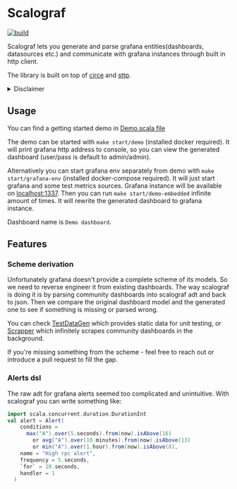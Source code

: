 # Scalograf


[![build](https://github.com/mcsim4s/scalograf/actions/workflows/scala.yml/badge.svg)](https://github.com/mcsim4s/scalograf/actions)

Scalograf lets you generate and parse grafana entities(dashboards, datasources etc.) 
and communicate with grafana instances through built in http client.

The library is built on top of [circe](https://github.com/circe/circe) and [sttp](https://github.com/softwaremill/sttp).

<details>
    <summary>Disclaimer</summary>

```
    This project is currently in its super early development stage.
    Some parts of ADT are not obvious or easy to use. Some are missing. 
    Scalagraph doesn't provide much type safety or automated field derivations.
    There is no suitable Error model for the http client. 
    
    But with your interest (and maybe help) I am plannig to develop it to a usable state.
```
</details>

## Usage

You can find a getting started demo in [Demo.scala file](tools/src/main/scala/Demo.scala)

The demo can be started with `make start/demo` (installed docker required).
It will print grafana http address to console, so you can view the generated dashboard (user/pass is default to admin/admin).

Alternatively you can start grafana env separately from demo with `make start/grafana-env` (installed docker-compose required).
It will just start grafana and some test metrics sources. Grafana instance will be available on [localhost:1337](http://localhost:1337).
Then you can run `make start/demo-embedded` infinite amount of times. It will rewrite the generated dashboard to 
grafana instance.

Dashboard name is `Demo dashboard`.

## Features

### Scheme derivation 
Unfortunately grafana doesn't provide a complete scheme of its models. So we need to reverse engineer it from existing dashboards.
The way scalograf is doing it is by parsing community dashboards into scalograf adt and back to json. Then we compare the original
dashboard model and the generated one to see if something is missing or parsed wrong.

You can check [TestDataGen](tools/src/main/scala/TestDataGen.scala) which provides static data for unit testing,
or [Scrapper]() which infinitely scrapes community dashboards in the background.

If you're missing something from the scheme - feel free to reach out or introduce a pull request to fill the gap.

### Alerts dsl
The raw adt for grafana alerts seemed too complicated and unintuitive.
With scalograf you can write something like:

```scala
import scala.concurrent.duration.DurationInt
val alert = Alert(
    conditions =
      max("A").over(5.seconds).from(now).isAbove(16)
        or avg("A").over(10.minutes).from(now).isAbove(13)
        or min("A").over(1.hour).from(now).isAbove(8),
    name = "High rpc alert",
    frequency = 5.seconds,
    `for` = 10.seconds,
    handler = 1
  )
```